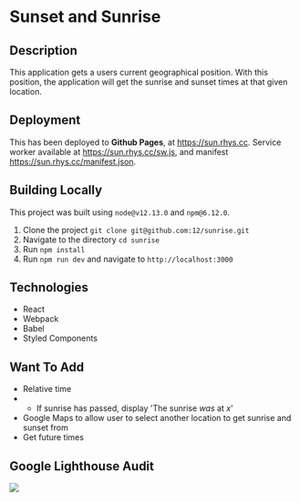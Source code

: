 # Sunset and Sunrise

## Description

This application gets a users current geographical position. With this position, the application will get the sunrise and sunset times at that given location.

## Deployment

This has been deployed to **Github Pages**, at https://sun.rhys.cc. Service worker available at https://sun.rhys.cc/sw.js, and manifest https://sun.rhys.cc/manifest.json.

## Building Locally

This project was built using `node@v12.13.0` and `npm@6.12.0`.

1. Clone the project `git clone git@github.com:12/sunrise.git`
2. Navigate to the directory `cd sunrise`
3. Run `npm install`
4. Run `npm run dev` and navigate to `http://localhost:3000`

## Technologies

- React
- Webpack
- Babel
- Styled Components

## Want To Add

- Relative time
- - If sunrise has passed, display 'The sunrise _was_ at _x_'
- Google Maps to allow user to select another location to get sunrise and sunset from
- Get future times

## Google Lighthouse Audit
<img src="https://i.imgur.com/h0ucpwu.png" />
